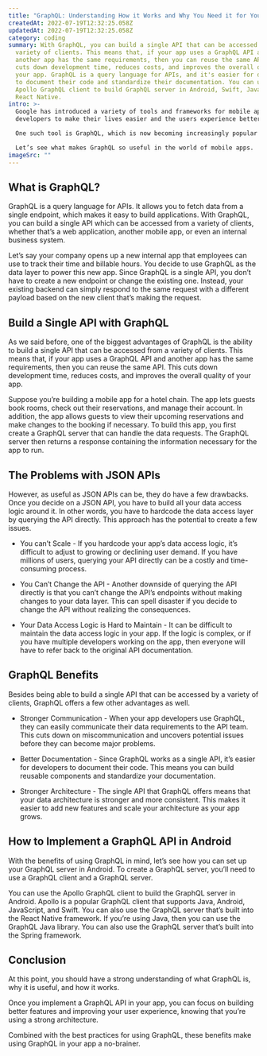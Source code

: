 ```yaml
---
title: "GraphQL: Understanding How it Works and Why You Need it for Your App"
createdAt: 2022-07-19T12:32:25.058Z
updatedAt: 2022-07-19T12:32:25.058Z
category: coding
summary: With GraphQL, you can build a single API that can be accessed from a
  variety of clients. This means that, if your app uses a GraphQL API and
  another app has the same requirements, then you can reuse the same API. This
  cuts down development time, reduces costs, and improves the overall quality of
  your app. GraphQL is a query language for APIs, and it's easier for developers
  to document their code and standardize their documentation. You can use the
  Apollo GraphQL client to build GraphQL server in Android, Swift, Java, and
  React Native.
intro: >-
  Google has introduced a variety of tools and frameworks for mobile app
  developers to make their lives easier and the users experience better. 

  One such tool is GraphQL, which is now becoming increasingly popular among mobile app developers. Why? Because it offers a lot of benefits over other JSON APIs. Developers no longer need to hardcode endpoints or query data directly from an API; GraphQL abstracts that logic away, letting developers focus on their code instead of the data access layer.

  Let’s see what makes GraphQL so useful in the world of mobile apps.
imageSrc: ""
---
```


## What is GraphQL?

GraphQL is a query language for APIs. It allows you to fetch data from a single endpoint, which makes it easy to build applications. With GraphQL, you can build a single API which can be accessed from a variety of clients, whether that’s a web application, another mobile app, or even an internal business system.

Let’s say your company opens up a new internal app that employees can use to track their time and billable hours. You decide to use GraphQL as the data layer to power this new app. Since GraphQL is a single API, you don’t have to create a new endpoint or change the existing one. Instead, your existing backend can simply respond to the same request with a different payload based on the new client that’s making the request.

## Build a Single API with GraphQL

As we said before, one of the biggest advantages of GraphQL is the ability to build a single API that can be accessed from a variety of clients. This means that, if your app uses a GraphQL API and another app has the same requirements, then you can reuse the same API. This cuts down development time, reduces costs, and improves the overall quality of your app.

Suppose you’re building a mobile app for a hotel chain. The app lets guests book rooms, check out their reservations, and manage their account. In addition, the app allows guests to view their upcoming reservations and make changes to the booking if necessary. To build this app, you first create a GraphQL server that can handle the data requests. The GraphQL server then returns a response containing the information necessary for the app to run.

## The Problems with JSON APIs

However, as useful as JSON APIs can be, they do have a few drawbacks. Once you decide on a JSON API, you have to build all your data access logic around it. In other words, you have to hardcode the data access layer by querying the API directly.
This approach has the potential to create a few issues.

- You can’t Scale - If you hardcode your app’s data access logic, it’s difficult to adjust to growing or declining user demand. If you have millions of users, querying your API directly can be a costly and time-consuming process.

- You Can’t Change the API - Another downside of querying the API directly is that you can’t change the API’s endpoints without making changes to your data layer. This can spell disaster if you decide to change the API without realizing the consequences.

- Your Data Access Logic is Hard to Maintain - It can be difficult to maintain the data access logic in your app. If the logic is complex, or if you have multiple developers working on the app, then everyone will have to refer back to the original API documentation.

## GraphQL Benefits

Besides being able to build a single API that can be accessed by a variety of clients, GraphQL offers a few other advantages as well.

- Stronger Communication - When your app developers use GraphQL, they can easily communicate their data requirements to the API team. This cuts down on miscommunication and uncovers potential issues before they can become major problems.

- Better Documentation - Since GraphQL works as a single API, it’s easier for developers to document their code. This means you can build reusable components and standardize your documentation.

- Stronger Architecture - The single API that GraphQL offers means that your data architecture is stronger and more consistent. This makes it easier to add new features and scale your architecture as your app grows.

## How to Implement a GraphQL API in Android

With the benefits of using GraphQL in mind, let’s see how you can set up your GraphQL server in Android. To create a GraphQL server, you’ll need to use a GraphQL client and a GraphQL server.

You can use the Apollo GraphQL client to build the GraphQL server in Android. Apollo is a popular GraphQL client that supports Java, Android, JavaScript, and Swift. You can also use the GraphQL server that’s built into the React Native framework. If you’re using Java, then you can use the GraphQL Java library. You can also use the GraphQL server that’s built into the Spring framework.

## Conclusion

At this point, you should have a strong understanding of what GraphQL is, why it is useful, and how it works.

Once you implement a GraphQL API in your app, you can focus on building better features and improving your user experience, knowing that you’re using a strong architecture.

Combined with the best practices for using GraphQL, these benefits make using GraphQL in your app a no-brainer.

